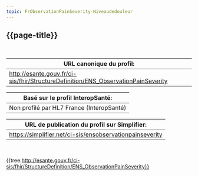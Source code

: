 ```yaml
---
topic: FrObservationPainSeverity-Niveaudedouleur
---
```

## {{page-title}}
&nbsp;

|     URL canonique du profil:                                                             |
|------------------------------------------------------------------------------------------|
|     http://esante.gouv.fr/ci-sis/fhir/StructureDefinition/ENS_ObservationPainSeverity    |


|     Basé sur le profil InteropSanté:               |
|----------------------------------------------------|
|     Non profilé par HL7   France (InteropSanté)    |

|     URL de publication du profil sur Simplifier:                |
|-----------------------------------------------------------------|
|     https://simplifier.net/ci-sis/ensobservationpainseverity    |

&nbsp;

{{tree:http://esante.gouv.fr/ci-sis/fhir/StructureDefinition/ENS_ObservationPainSeverity}}


